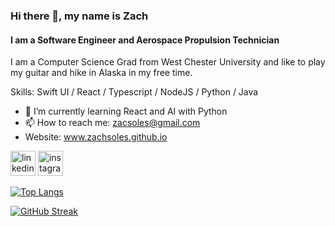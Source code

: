 ### Hi there 👋, my name is Zach
#### I am a Software Engineer and Aerospace Propulsion Technician

I am a Computer Science Grad from West Chester University and like to play my guitar and hike in Alaska in my free time.

Skills: Swift UI / React / Typescript / NodeJS / Python / Java

- 🌱 I’m currently learning React and AI with Python 
- 📫 How to reach me: zacsoles@gmail.com 
- Website: www.zachsoles.github.io


[<img src='https://cdn.jsdelivr.net/npm/simple-icons@3.0.1/icons/linkedin.svg' alt='linkedin' height='40'>](https://www.linkedin.com/in/zachery-soles-9b00a212a/)  [<img src='https://cdn.jsdelivr.net/npm/simple-icons@3.0.1/icons/instagram.svg' alt='instagram' height='40'>](https://www.instagram.com/zach__soles/)  

[![Top Langs](https://github-readme-stats.vercel.app/api/top-langs/?username=ZachSoles)](https://github.com/anuraghazra/github-readme-stats)

[![GitHub Streak](http://github-readme-streak-stats.herokuapp.com?user=ZachSoles)](https://git.io/streak-stats)


